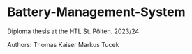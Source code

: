 # Battery-Management-System


Diploma thesis at the HTL St. Pölten. 2023/24

Authors: 
Thomas Kaiser
Markus Tucek
